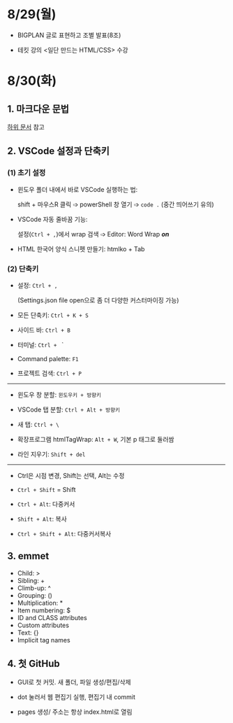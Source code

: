 # 8/29(월)

* BIGPLAN 글로 표현하고 조별 발표(8조)
  
* 테킷 강의 <일단 만드는 HTML/CSS> 수강 

# 8/30(화)

## 1. 마크다운 문법

[하위 문서](https://github.com/itso-wavy/babyLion/blob/72fca02161507300580074ecada37ab80027fa89/HTML/day2-2(markdown_grammar).md) 참고

## 2. VSCode 설정과 단축키

### (1) 초기 설정

* 윈도우 폴더 내에서 바로 VSCode 실행하는 법: 
  
  shift + 마우스R 클릭 ➩ powerShell 창 열기 ➩ `code .` (중간 띄어쓰기 유의)

* VSCode 자동 줄바꿈 기능:
  
  설정(`Ctrl + ,`)에서 wrap 검색 ➩ Editor: Word Wrap _**on**_

* HTML 한국어 양식 스니펫 만들기: htmlko + Tab
 
### (2) 단축키
 
* 설정: `Ctrl + ,` 
  
  (Settings.json file open으로 좀 더 다양한 커스터마이징 가능)

* 모든 단축키: `Ctrl + K + S` 

* 사이드 바: `Ctrl + B`

* 터미널: `Ctrl + ` `

* Command palette: `F1`
  

* 프로젝트 검색: `Ctrl + P`

<hr style="font-size: 1px; width: 500px;">

* 윈도우 창 분할: `윈도우키 + 방향키`
  
* VSCode 탭 분할: `Ctrl + Alt + 방향키`

* 새 탭: `Ctrl + \`
 
* 확장프로그램 htmlTagWrap: `Alt + W`, 기본 p 태그로 둘러쌈

* 라인 지우기: `Shift + del`
  
<hr style="font-size: 1px; width: 500px;">

* Ctrl은 시점 변경, Shift는 선택, Alt는 수정

* `Ctrl + Shift` = Shift

* `Ctrl + Alt`: 다중커서

* `Shift + Alt`: 복사

* `Ctrl + Shift + Alt`: 다중커서복사

## 3. emmet
* Child: >
* Sibling: +
* Climb-up: ^
* Grouping: ()
* Multiplication: *
* Item numbering: $
* ID and CLASS attributes
* Custom attributes
* Text: {}
* Implicit tag names


## 4. 첫 GitHub

* GUI로 첫 커밋. 새 폴더, 파일 생성/편집/삭제
  
* dot 눌러서 웹 편집기 실행, 편집기 내 commit
  
* pages 생성/ 주소는 항상 index.html로 열림
